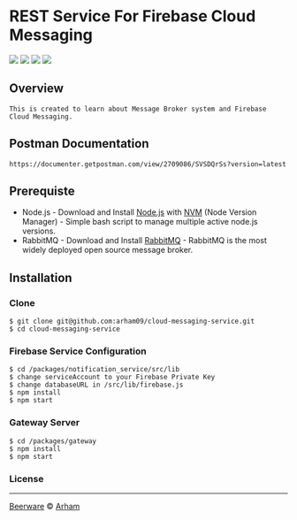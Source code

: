 # REST Service For Firebase Cloud Messaging
![](https://img.shields.io/badge/Code%20Style-Standard-yellow.svg)
![](https://img.shields.io/badge/Dependencies-Express-green.svg)
![](https://img.shields.io/badge/Dependencies-Amqplib-green.svg)
![](https://img.shields.io/badge/License-Beerware-yellowgreen.svg)

## Overview
```
This is created to learn about Message Broker system and Firebase Cloud Messaging.
```

## Postman Documentation
```
https://documenter.getpostman.com/view/2709086/SVSDQrSs?version=latest
```

## Prerequiste
- Node.js - Download and Install [Node.js](https://nodejs.org/en/) with [NVM](https://github.com/creationix/nvm) (Node Version Manager) - Simple bash script to manage multiple active node.js versions.  
- RabbitMQ - Download and Install [RabbitMQ](https://www.rabbitmq.com/download.html) - RabbitMQ is the most widely deployed open source message broker.

## Installation
### Clone
```
$ git clone git@github.com:arham09/cloud-messaging-service.git
$ cd cloud-messaging-service
```

### Firebase Service Configuration
```
$ cd /packages/notification_service/src/lib
$ change serviceAccount to your Firebase Private Key
$ change databaseURL in /src/lib/firebase.js
$ npm install
$ npm start
```

### Gateway Server
```
$ cd /packages/gateway
$ npm install
$ npm start
```

### License
----

[Beerware](https://en.wikipedia.org/wiki/Beerware "Beerware") © [Arham](https://github.com/arham09 "Arham")
